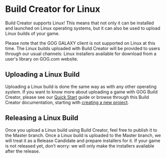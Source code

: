 # Build Creator for Linux

Build Creator supports Linux! This means that not only it can be installed and launched on Linux operating systems, but it can also be used to upload Linux builds of your game.

Please note that the GOG GALAXY client is not supported on Linux at this time. The Linux builds uploaded with Build Creator will be provided to users through our usual channels: Linux installers available for download from a user's library on GOG.com website.

## Uploading a Linux Build

Uploading a Linux build is done the same way as with any other operating system. If you want to know more about uploading a game with GOG Build Creator, please see our [Quick Start](bc-quick-start.md) guide or browse through this Build Creator documentation, starting with [creating a new project](bc-new-project.md).

## Releasing a Linux Build

Once you upload a Linux build using Build Creator, feel free to publish it to the Master branch. Once a Linux build is uploaded to the Master branch, we will treat it as a Release Candidate and prepare installers for it. If your game is not released yet, don’t worry: we will only make the installers available after the release.